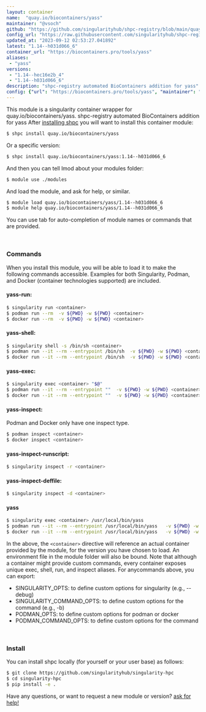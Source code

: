 ```yaml
---
layout: container
name:  "quay.io/biocontainers/yass"
maintainer: "@vsoch"
github: "https://github.com/singularityhub/shpc-registry/blob/main/quay.io/biocontainers/yass/container.yaml"
config_url: "https://raw.githubusercontent.com/singularityhub/shpc-registry/main/quay.io/biocontainers/yass/container.yaml"
updated_at: "2023-09-12 02:53:27.041892"
latest: "1.14--h031d066_6"
container_url: "https://biocontainers.pro/tools/yass"
aliases:
 - "yass"
versions:
 - "1.14--hec16e2b_4"
 - "1.14--h031d066_6"
description: "shpc-registry automated BioContainers addition for yass"
config: {"url": "https://biocontainers.pro/tools/yass", "maintainer": "@vsoch", "description": "shpc-registry automated BioContainers addition for yass", "latest": {"1.14--h031d066_6": "sha256:55b40ddb3167479c03f00a75c03142a6ec294bcfe4113374bf54b568a0c93942"}, "tags": {"1.14--hec16e2b_4": "sha256:113978fad44a05bd09585d62a1fc6df4e33b7c5f3bd01c305039d8641abe1fd4", "1.14--h031d066_6": "sha256:55b40ddb3167479c03f00a75c03142a6ec294bcfe4113374bf54b568a0c93942"}, "docker": "quay.io/biocontainers/yass", "aliases": {"yass": "/usr/local/bin/yass"}}
---
```


This module is a singularity container wrapper for quay.io/biocontainers/yass.
shpc-registry automated BioContainers addition for yass
After [installing shpc](#install) you will want to install this container module:


```bash
$ shpc install quay.io/biocontainers/yass
```

Or a specific version:

```bash
$ shpc install quay.io/biocontainers/yass:1.14--h031d066_6
```

And then you can tell lmod about your modules folder:

```bash
$ module use ./modules
```

And load the module, and ask for help, or similar.

```bash
$ module load quay.io/biocontainers/yass/1.14--h031d066_6
$ module help quay.io/biocontainers/yass/1.14--h031d066_6
```

You can use tab for auto-completion of module names or commands that are provided.

<br>

### Commands

When you install this module, you will be able to load it to make the following commands accessible.
Examples for both Singularity, Podman, and Docker (container technologies supported) are included.

#### yass-run:

```bash
$ singularity run <container>
$ podman run --rm  -v ${PWD} -w ${PWD} <container>
$ docker run --rm  -v ${PWD} -w ${PWD} <container>
```

#### yass-shell:

```bash
$ singularity shell -s /bin/sh <container>
$ podman run --it --rm --entrypoint /bin/sh  -v ${PWD} -w ${PWD} <container>
$ docker run --it --rm --entrypoint /bin/sh  -v ${PWD} -w ${PWD} <container>
```

#### yass-exec:

```bash
$ singularity exec <container> "$@"
$ podman run --it --rm --entrypoint ""  -v ${PWD} -w ${PWD} <container> "$@"
$ docker run --it --rm --entrypoint ""  -v ${PWD} -w ${PWD} <container> "$@"
```

#### yass-inspect:

Podman and Docker only have one inspect type.

```bash
$ podman inspect <container>
$ docker inspect <container>
```

#### yass-inspect-runscript:

```bash
$ singularity inspect -r <container>
```

#### yass-inspect-deffile:

```bash
$ singularity inspect -d <container>
```


#### yass

```bash
$ singularity exec <container> /usr/local/bin/yass
$ podman run --it --rm --entrypoint /usr/local/bin/yass   -v ${PWD} -w ${PWD} <container> -c " $@"
$ docker run --it --rm --entrypoint /usr/local/bin/yass   -v ${PWD} -w ${PWD} <container> -c " $@"
```



In the above, the `<container>` directive will reference an actual container provided
by the module, for the version you have chosen to load. An environment file in the
module folder will also be bound. Note that although a container
might provide custom commands, every container exposes unique exec, shell, run, and
inspect aliases. For anycommands above, you can export:

 - SINGULARITY_OPTS: to define custom options for singularity (e.g., --debug)
 - SINGULARITY_COMMAND_OPTS: to define custom options for the command (e.g., -b)
 - PODMAN_OPTS: to define custom options for podman or docker
 - PODMAN_COMMAND_OPTS: to define custom options for the command

<br>

### Install

You can install shpc locally (for yourself or your user base) as follows:

```bash
$ git clone https://github.com/singularityhub/singularity-hpc
$ cd singularity-hpc
$ pip install -e .
```

Have any questions, or want to request a new module or version? [ask for help!](https://github.com/singularityhub/singularity-hpc/issues)